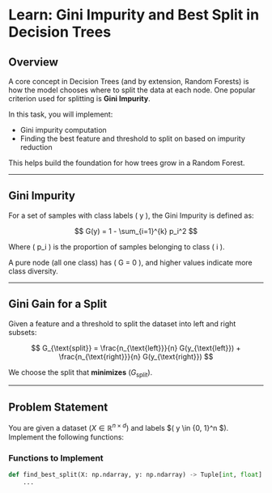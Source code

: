 # Learn: Gini Impurity and Best Split in Decision Trees

## Overview

A core concept in Decision Trees (and by extension, Random Forests) is how the model chooses where to split the data at each node. One popular criterion used for splitting is **Gini Impurity**.

In this task, you will implement:
- Gini impurity computation
- Finding the best feature and threshold to split on based on impurity reduction

This helps build the foundation for how trees grow in a Random Forest.

---

## Gini Impurity

For a set of samples with class labels \( y \), the Gini Impurity is defined as:

$$
G(y) = 1 - \sum_{i=1}^{k} p_i^2
$$

Where \( p_i \) is the proportion of samples belonging to class \( i \).

A pure node (all one class) has \( G = 0 \), and higher values indicate more class diversity.

---

## Gini Gain for a Split

Given a feature and a threshold to split the dataset into left and right subsets:

$$
G_{\text{split}} = \frac{n_{\text{left}}}{n} G(y_{\text{left}}) + \frac{n_{\text{right}}}{n} G(y_{\text{right}})
$$

We choose the split that **minimizes** $( G_{\text{split}} )$.

---

## Problem Statement

You are given a dataset $( X \in \mathbb{R}^{n \times d} )$ and labels $( y \in \{0, 1\}^n $). Implement the following functions:

### Functions to Implement

```python
def find_best_split(X: np.ndarray, y: np.ndarray) -> Tuple[int, float]:
    ...
```
